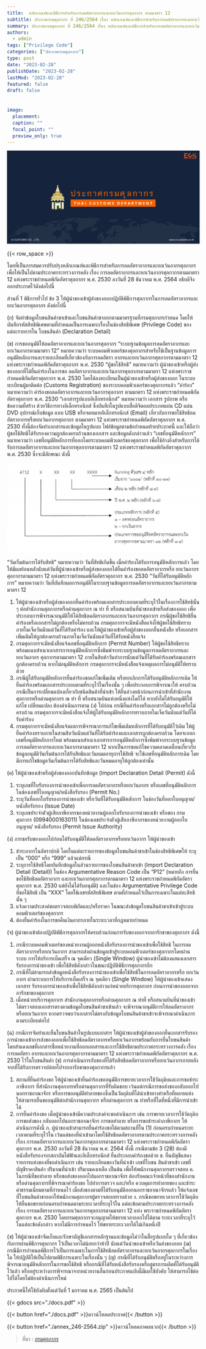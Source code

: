 ```yaml
---
title: 	หลักเกณฑ์และพิธีการสำหรับการลดอัตราอากรและยกเว้นอากรศุลกากร ตามมาตรา 12
subtitle: ประกาศกรมศุลกากร ที่ 246/2564 เรื่อง หลักเกณฑ์และพิธีการสำหรับการลดอัตราอากรและยกเว้นอากรศุลกากร ตามมาตรา 12 แห่งพระราชกำหนดพิกัดอัตราศุลกากร พ.ศ. 2530 
summary: ประกาศกรมศุลกากร ที่ 246/2564 เรื่อง หลักเกณฑ์และพิธีการสำหรับการลดอัตราอากรและยกเว้นอากรศุลกากร ตามมาตรา 12 แห่งพระราชกำหนดพิกัดอัตราศุลกากร พ.ศ. 2530 
authors:
  - admin
tags: ["Privilege Code"]
categories: ["ประกาศกรมศุลกากร"]
type: post
date: "2023-02-28"
publishDate: "2023-02-28"
lastMod: "2023-02-28"
featured: false
draft: false


image:
  placement:
  caption: ""
  focal_point: ""
  preview_only: true
---
```


![](featured.png)

{{< row_space >}}

โดยที่เป็นการสมควรปรับปรุงหลักเกณฑ์และพิธีการสำหรับการลดอัตราอากรและยกเว้นอากรศุลกากร เพื่อให้เป็นไปตามประกาศกระทรวงการคลัง เรื่อง การลดอัตราอากรและยกเว้นอากรศุลกากรตามมาตรา 12 แห่งพระราชกำหนดพิกัดอัตราศุลกากร พ.ศ. 2530 ลงวันที่ 28 ธันวาคม พ.ศ. 2564 อธิบดีจึงออกประกาศไว้ดังต่อไปนี้

ส่วนที่ 1 พิธีการทั่วไป
ข้อ 3 ให้ผู้นําของเข้าผู้ส่งของออกปฏิบัติพิธีการศุลกากรในการลดอัตราอากรและยกเว้นอากรศุลกากร ดังต่อไปนี้

(ก) จัดทำข้อมูลใบขนสินค้าขาเข้าและใบขนสินค้าขาออกตามมาตรฐานที่กรมศุลกากรกำหนด โดยให้บันทึกรหัสสิทธิพิเศษตามที่กำหนดเป็นการเฉพาะเรื่องในช่องสิทธิพิเศษ (Privilege Code) ของแต่ละรายการใน ใบขนสินค้า (Declaration Detail)

(ข) การขออนุมัติให้ลดอัตราอากรและยกเว้นอากรศุลกากร
“ระบบฐานข้อมูลการลดอัตราอากรและยกเว้นอากรตามมาตรา 12” หมายความว่า ระบบคอมพิวเตอร์ของศุลกากรสำหรับใช้เป็นฐานข้อมูลการอนุมัติหลักการและรายละเอียดที่เกี่ยวข้องกับการลดอัตรา อากรและยกเว้นอากรศุลกากรตามมาตรา 12 แห่งพระราชกำหนดพิกัดอัตราศุลกากร พ.ศ. 2530
“ผู้ขอใช้สิทธิ” หมายความว่า ผู้นําของเข้าหรือผู้ส่งของออกที่ได้ยื่นคําร้องในการขอ ลดอัตราอากรและยกเว้นอากรศุลกากรตามมาตรา 12 แห่งพระราชกำหนดพิกัดอัตราศุลกากร พ.ศ. 2530 โดยได้ลงทะเบียนเป็นผู้นําของเข้าหรือผู้ส่งของออก ในระบบทะเบียนผู้มาติดต่อ (Customs Registration) ของระบบคอมพิวเตอร์ของศุลกากรแล้ว
“คําร้อง” หมายความว่า คําร้องขอลดอัตราอากรและยกเว้นอากรศุลกากร ตามมาตรา 12 แห่งพระราชกำหนดพิกัดอัตราศุลกากร พ.ศ. 2530
“เอกสารรูปแบบอิเล็กทรอนิกส์” หมายความว่า เอกสาร รูปภาพ หรือข้อความที่สร้าง ด้วยวิธีการทางอิเล็กทรอนิกส์ ซึ่งบันทึกในรูปแบบสื่อดิจิตอลประเภทแผ่น CD แผ่น DVD อุปกรณ์เก็บข้อมูล แบบ USB หรือจดหมายอิเล็กทรอนิกส์ (Email) เกี่ยวกับการขอใช้สิทธิลดอัตราอากรหรือยกเว้นอากรศุลกากร ตามมาตรา 12 แห่งพระราชกำหนดพิกัดอัตราศุลกากร พ.ศ. 2530 ทั้งนี้ต้องจัดทำเอกสารและข้อมูลในรูปแบบ ไฟล์ข้อมูลตามข้อกำหนดท้ายประกาศนี้ และให้ถือว่าผู้ขอใช้สิทธิได้รับรองความถูกต้องครบถ้วนของเอกสาร และข้อมูลดังกล่าวแล้ว
“เลขที่อนุมัติหลักการ” หมายความว่า เลขที่อนุมัติหลักการที่ออกโดยระบบคอมพิวเตอร์ของศุลกากร เพื่อใช้อ้างอิงสำหรับการได้รับการลดอัตราอากรและยกเว้นอากรศุลกากรตามมาตรา 12 แห่งพระราชกำหนดพิกัดอัตราศุลกากร พ.ศ. 2530 ซึ่งจะมีลักษณะ ดังนี้

![](img.png)
 
“วันเริ่มต้นการได้รับสิทธิ” หมายความว่า วันที่สิทธิเกิดขึ้น เมื่อคําร้องได้รับการอนุมัติหลักการแล้ว โดยให้มีผลย้อนหลังนับแต่วันที่ผู้นําของเข้าหรือผู้ส่งของออกได้ยื่นคําร้องขอลดอัตราอากรหรือ ยกเว้นอากรศุลกากรตามมาตรา 12 แห่งพระราชกำหนดพิกัดอัตราศุลกากร พ.ศ. 2530
“วันที่ได้รับอนุมัติหลักการ” หมายความว่า วันที่บันทึกผลการอนุมัติในระบบฐานข้อมูลการลดอัตราอากรและยกเว้นอากรตามมาตรา 12

1.	ให้ผู้นําของเข้าหรือผู้ส่งของออกยื่นคําร้องพร้อมเอกสารประกอบตามที่ระบุไว้ในเรื่องการใช้สิทธินั้น ๆ ต่อสำนักงานศุลกากรหรือด่านศุลกากร ณ ท่า ที่ หรือสนามบินที่นําของเข้าหรือส่งของออก เพื่อประกอบการพิจารณาอนุมัติให้ได้สิทธิลดอัตราอากรและยกเว้นอากรศุลกากร กรณีผู้ขอใช้สิทธิยื่นคําร้องหรือเอกสารไม่ถูกต้องหรือไม่ครบถ้วน กรมศุลกากรจะมีหนังสือแจ้งให้ผู้ขอใช้สิทธิทราบภายในเจ็ดวันนับแต่วันที่ได้รับคําร้อง และให้ผู้นําของเข้าหรือผู้ส่งของออกยื่นหนังสือ หรือเอกสารเพิ่มเติมให้ถูกต้องครบถ้วนภายในเจ็ดวันนับแต่วันที่ได้รับหนังสือแจ้ง
2.	กรมศุลกากรจะมีหนังสือแจ้งเลขที่อนุมัติหลักการ (Permit Number) ให้ผู้ขอใช้สิทธิทราบ พร้อมแนบสำเนาเอกสารการอนุมัติหลักการซึ่งพิมพ์จากระบบฐานข้อมูลการลดอัตราอากรและยกเว้นอากร ศุลกากรตามมาตรา 12 ภายในสิบห้าวันทำการนับแต่วันที่ได้รับคําร้องพร้อมเอกสารถูกต้องครบถ้วน หากไม่อนุมัติหลักการ กรมศุลกากรจะมีหนังสือแจ้งเหตุผลการไม่อนุมัติให้ทราบด้วย
3.	กรณีผู้ได้รับอนุมัติหลักการยื่นคําร้องขอแก้ไขเพิ่มเติม หรือยกเลิกการได้รับอนุมัติหลักการเดิม ให้ยื่นคําร้องพร้อมเอกสารประกอบตามที่ระบุไว้ในเรื่องนั้น ๆ เพื่อประกอบการพิจารณาให้ ครบถ้วน กรณีเป็นการเปลี่ยนแปลงเกี่ยวกับชนิดสินค้าที่นําเข้า ให้ยื่นล่วงหน้าก่อนการนําเข้าที่สำนักงาน ศุลกากรหรือด่านศุลกากร ณ ท่า ที่ หรือสนามบินแห่งหนึ่งแห่งใดก็ได้ หากยังไม่ได้รับอนุมัติให้แก้ไข เปลี่ยนแปลง ต้องดำเนินการตาม (ง) ไปก่อน กรณียื่นคําร้องหรือเอกสารไม่ถูกต้องหรือไม่ครบถ้วน กรมศุลกากรจะมีหนังสือแจ้งให้ผู้ได้รับอนุมัติหลักการทราบภายในเจ็ดวันนับแต่วันที่ได้รับคําร้อง
4.	กรมศุลกากรจะมีหนังสือแจ้งผลการพิจารณาการแก้ไขเพิ่มเติมหลักการที่ได้รับอนุมัติไว้เดิม ให้ผู้ยื่นคําร้องทราบภายในสามสิบวันนับแต่วันที่ได้รับคําร้องและเอกสารถูกต้องครบถ้วน โดยจะออกเลขที่อนุมัติหลักการใหม่ พร้อมแนบสำเนาเอกสารการอนุมัติหลักการซึ่งพิมพ์จากระบบฐานข้อมูลการลดอัตราอากรและยกเว้นอากรตามมาตรา 12 หากเป็นการขอแก้ไขความคลาดเคลื่อนเกี่ยวกับข้อมูลอนุมัติวันเริ่มต้นการได้รับสิทธิและวันหมดอายุการใช้สิทธิ จะใช้เลขที่อนุมัติหลักการเดิม โดยมีการแก้ไขข้อมูลวันเริ่มต้นการได้รับสิทธิและวันหมดอายุให้ถูกต้องเท่านั้น


(ค) ให้ผู้นําของเข้าหรือผู้ส่งของออกบันทึกข้อมูล (Import Declaration Detail (Permit) ดังนี้ 
1.	ระบุเลขที่ใบรับรองการนําของเข้าเพื่อการลดอัตราอากรหรือยกเว้นอากร หรือเลขที่อนุมัติหลักการ ในช่องเลขที่ใบอนุญาต/หนังสือรับรอง (Permit No.)
2.	ระบุวันที่ออกใบรับรองการนําของเข้า หรือวันที่ได้รับอนุมัติหลักการ ในช่องวันที่ออกใบอนุญาต/หนังสือรับรอง (Issue Date)
3.	ระบุเลขประจําตัวผู้เสียภาษีอากรของหน่วยงานผู้ออกใบรับรองการนําของเข้า หรือของ กรมศุลกากร (0994000163011) ในช่องเลขประจําตัวผู้เสียภาษีอากรของหน่วยงานผู้ออกใบอนุญาต/ หนังสือรับรอง (Permit Issue Authority)

(ง) การขอรับของออกไปก่อนได้รับอนุมัติให้ลดอัตราอากรหรือยกเว้นอากร ให้ผู้นําของเข้า
1.	ชําระอากรในอัตราปกติ โดยในแต่ละรายการของข้อมูลใบขนสินค้าขาเข้าในช่องสิทธิพิเศษให้ ระบุเป็น “000” หรือ “999” แล้วแต่กรณี
2.	ระบุการใช้สิทธิโดยบันทึกข้อมูลในส่วนรายการของใบขนสินค้าขาเข้า (Import Declaration Detail (Detail)) ในช่อง Argumentative Reason Code เป็น “P12” (หมายถึง การยื่นขอใช้สิทธิลดอัตราอากร และยกเว้นอากรศุลกากรตามมาตรา 12 แห่งพระราชกำหนดพิกัดอัตราศุลกากร พ.ศ. 2530 แต่ยังไม่ได้รับอนุมัติ) และในช่อง Argumentative Privilege Code ที่ขอใช้สิทธิ เป็น “XXX” โดยใช้เลขรหัสสิทธิพิเศษ ตามที่กำหนดไว้เป็นการเฉพาะในแต่ละสิทธินั้น ๆ
3.	แจ้งความประสงค์ขอตรวจสอบพิกัดและ/หรือราคา ในขณะส่งข้อมูลใบขนสินค้าขาเข้าเข้าสู่ระบบคอมพิวเตอร์ของศุลกากร
4.	ต้องยื่นคําร้องในการขอคืนเงินอากรภายในระยะเวลาที่กฎหมายกำหนด

(จ) ผู้นําของเข้าต้องปฏิบัติพิธีการศุลกากรให้ครบถ้วนก่อนการรับของออกจากอารักขาของศุลกากร ดังนี้ 
1.	กรณีระบบคอมพิวเตอร์ของหน่วยงานผู้ออกหนังสือรับรองการนําของเข้าเพื่อใช้สิทธิ ในการลดอัตราอากรหรือยกเว้นอากร สามารถส่งผ่านข้อมูลเข้าสู่ระบบคอมพิวเตอร์ของศุลกากรโดยผ่านระบบ การให้บริการเบ็ดเสร็จ ณ จุดเดียว (Single Window) ผู้นําของเข้าไม่ต้องแสดงเอกสารรับรองการนําของเข้า เพื่อใช้สิทธิดังกล่าวในขณะปฏิบัติพิธีการศุลกากรอีก
2.	กรณีที่ไม่สามารถส่งข้อมูลหนังสือรับรองการนําของเข้าเพื่อใช้สิทธิในการลดอัตราอากรหรือ ยกเว้นอากร ผ่านระบบการให้บริการเบ็ดเสร็จ ณ จุดเดียว (Single Window) ให้ผู้นําของเข้าแสดงเอกสาร รับรองการนําของเข้าเพื่อใช้สิทธิดังกล่าวแก่หน่วยบริการศุลกากร ก่อนการนําของออกจากอารักขาของศุลกากร
3.	เมื่อหน่วยบริการศุลกากร สำนักงานศุลกากรหรือด่านศุลกากร ณ ท่าที่ หรือสนามบินที่นําของเข้า ได้ตรวจสอบเอกสารตรงตามข้อมูลใบขนสินค้าขาเข้าแล้ว จะพิจารณาอนุมัติการให้ลดอัตราอากรหรือยกเว้นอากร หากตรวจพบว่าเอกสารไม่ตรงกับข้อมูลใบขนสินค้าขาเข้าจะพิจารณาดำเนินการตามระเบียบต่อไป

(ฉ) กรณีการจัดทำและยื่นใบขนสินค้าในรูปแบบเอกสาร ให้ผู้นําของเข้าผู้ส่งของออกยื่นเอกสารรับรองการนําของเข้าการส่งของออกเพื่อใช้สิทธิลดอัตราอากรหรือยกเว้นอากรพร้อมกับการยื่นใบขนสินค้า โดยสำแดงเลขที่เอกสารชื่อหน่วยงานที่ออกเอกสารและการใช้สิทธิตามประกาศกระทรวงการคลัง เรื่อง การลดอัตรา อากรและยกเว้นอากรศุลกากรตามมาตรา 12 แห่งพระราชกำหนดพิกัดอัตราศุลกากร พ.ศ. 2530 ไว้ในใบขนสินค้า (ช) การดำเนินการกับของที่ได้รับสิทธิลดอัตราอากรหรือยกเว้นอากรภายหลังจากที่ได้รับการตรวจปล่อยไปจากอารักขาของศุลกากรแล้ว
1.	สถานที่ยื่นคําร้องขอ ให้ผู้นําของเข้ายื่นคําร้องขออนุมัติการขยายเวลาการใช้วัตถุดิบและการขอชําระภาษีอากร ที่สำนักงานศุลกากรหรือด่านศุลกากรที่รับผิดชอบ เว้นแต่กรณีการขอส่งของกลับออกไปนอกราชอาณาจักร หรือการขออนุมัติทำลายของซึ่งเป็นวัตถุดิบที่ได้นําเข้าทางท่าหรือที่หลายแห่ง ให้สามารถยื่นขออนุมัติต่อสำนักงานศุลกากร หรือด่านศุลกากร ณ ท่าหรือที่ใดที่หนึ่งที่มีการนําเข้าได้
2.	การยื่นคําร้องขอ เมื่อผู้นําของเข้ามีความประสงค์จะขอดำเนินการ เช่น การขยายเวลาการใช้วัตถุดิบ การขอส่งของ กลับออกไปนอกราชอาณาจักร การขอทำลาย หรือการขอชําระค่าภาษีอากร ให้ดำเนินการดังนี้
ก.	ผู้นําของเข้าสามารถยื่นคําร้องขอได้ตามสถานที่ใน (1) ก่อนครบกำหนดระยะเวลาตามที่ระบุไว้ใน เว้นแต่ของที่นําเข้ามาโดยใช้สิทธิลดอัตราอากรตามประกาศกระทรวงการคลัง เรื่อง การลดอัตราอากรและยกเว้นอากรศุลกากรตามมาตรา 12 แห่งพระราชกำหนดพิกัดอัตราศุลกากร พ.ศ. 2530 ลงวันที่ 28 ธันวาคม พ.ศ. 2564 ทั้งนี้ กรณีตามข้อ 3 (28) ต้องมีหนังสือรับรองจากสถาบันไฟฟ้าและอิเล็กทรอนิกส์ ยื่นประกอบคําร้องขอด้วย
ข.	ยื่นบัญชีแสดงรายการแห่งของที่ขอดำเนินการ เช่น รายละเอียดของวันที่นําเข้า เลขที่ใบขน สินค้าขาเข้า เลขที่บัญชีราคาสินค้า ปริมาณที่นําเข้า ปริมาณคงเหลือ เป็นต้น เพื่อให้พนักงานศุลกากรตรวจสอบ 
ค.	ในกรณีที่ขอทำลาย หรือขอส่งของออกไปนอกราชอาณาจักร ต้องรับคณะเจ้าหน้าที่ของสำนักงาน หรือด่านศุลกากรที่พิจารณาคําร้องขอ ไปทำการตรวจ และ/หรือ ควบคุมการทำลายของ และชําระค่าธรรมเนียมตามที่กำหนดไว้ เมื่อส่งของตามที่ได้รับอนุมัติออกนอกราชอาณาจักรแล้ว ให้แจ้งเลขที่ใบขนสินค้าขาออกให้พนักงานศุลกากรผู้ตรวจสอบทราบด้วย
ง.	กรณีขอขยายเวลาการใช้วัตถุดิบ ให้ยื่นขอขยายก่อนครบกำหนดตามระยะเวลาที่ระบุไว้ใน แต่ละข้อตามประกาศกระทรวงการคลัง เรื่อง การลดอัตราอากรและยกเว้นอากรศุลกากรตามมาตรา 12 แห่ง พระราชกำหนดพิกัดอัตราศุลกากร พ.ศ. 2530 โดยกรมศุลกากรจะอนุญาตให้ขยายเวลาออกไปได้ตาม ระยะเวลาที่ระบุไว้ในแต่ละข้อดังกล่าว หากไม่มีการกำหนดไว้ ให้ขยายระยะเวลาได้ไม่เกินหนึ่งปี

(ซ) ให้ผู้นําของเข้าจัดเก็บและรักษาบัญชีเอกสารหลักฐานและข้อมูลไม่ว่าในสื่อรูปแบบใด ๆ ที่เกี่ยวข้องกับการผ่านพิธีการศุลกากร ไว้เป็นเวลาไม่น้อยกว่าห้าปี นับแต่วันนําของเข้าหรือวันส่งของออก
(ฌ) กรณีมีการกำหนดพิธีการไว้เป็นการเฉพาะในการใช้สิทธิลดอัตราอากรและยกเว้นอากรศุลกากรในเรื่องใด ให้ปฏิบัติให้เป็นไปตามพิธีการเฉพาะในเรื่องนั้น ๆ
(ญ) กรณีที่ได้รับอนุมัติหรืออยู่ในระหว่างการพิจารณาอนุมัติหลักการในการขอใช้สิทธิ หรือกรณีที่ได้รับหนังสือรับรองหรือสูตรการผลิตที่ได้รับอนุมัติไว้แล้ว หรืออยู่ระหว่างการพิจารณาจากหน่วยงานอื่นก่อนประกาศฉบับนี้มีผลใช้บังคับ ให้สามารถใช้ต่อไปได้โดยไม่ต้องดำเนินการใหม่

ประกาศนี้ให้ใช้บังคับตั้งแต่วันที่ 1 มกราคม พ.ศ. 2565 เป็นต้นไป



{{< gdocs src="./docs.pdf" >}}


{{< button href="./docs.pdf" >}}ดาวน์โหลดประกาศ{{< /button >}}



{{< button href="./annex_246-2564.zip" >}}ดาวน์โหลดภาคผนวก{{< /button >}}

> ที่มา : [กรมศุลกากร](https://www.customs.go.th/cont_strc_download_with_docno_date.php?lang=th&top_menu=menu_homepage&current_id=142329324146505f46464b4d464b4a)
